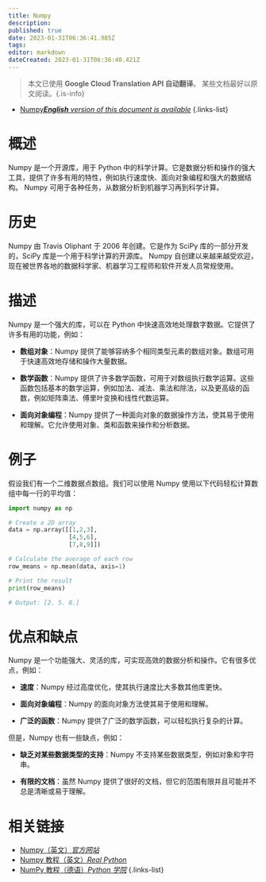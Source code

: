 ```yaml
---
title: Numpy
description: 
published: true
date: 2023-01-31T06:36:41.985Z
tags: 
editor: markdown
dateCreated: 2023-01-31T06:36:40.421Z
---
```


> 本文已使用 **Google Cloud Translation API 自动翻译**。
某些文档最好以原文阅读。{.is-info}
- [Numpy***English** version of this document is available*](/en/Knowledge-base/Dictionary/numpy)
{.links-list}

  
# 概述
Numpy 是一个开源库，用于 Python 中的科学计算。它是数据分析和操作的强大工具，提供了许多有用的特性，例如执行速度快、面向对象编程和强大的数据结构。 Numpy 可用于各种任务，从数据分析到机器学习再到科学计算。

# 历史
Numpy 由 Travis Oliphant 于 2006 年创建。它是作为 SciPy 库的一部分开发的，SciPy 库是一个用于科学计算的开源库。 Numpy 自创建以来越来越受欢迎，现在被世界各地的数据科学家、机器学习工程师和软件开发人员常规使用。

# 描述
Numpy 是一个强大的库，可以在 Python 中快速高效地处理数字数据。它提供了许多有用的功能，例如：

* **数组对象**：Numpy 提供了能够容纳多个相同类型元素的数组对象。数组可用于快速高效地存储和操作大量数据。

* **数学函数**：Numpy 提供了许多数学函数，可用于对数组执行数学运算。这些函数包括基本的数学运算，例如加法、减法、乘法和除法，以及更高级的函数，例如矩阵乘法、傅里叶变换和线性代数运算。

* **面向对象编程**：Numpy 提供了一种面向对象的数据操作方法，使其易于使用和理解。它允许使用对象、类和函数来操作和分析数据。

# 例子
假设我们有一个二维数据点数组。我们可以使用 Numpy 使用以下代码轻松计算数组中每一行的平均值：

```python
import numpy as np

# Create a 2D array 
data = np.array([[1,2,3],
                 [4,5,6],
                 [7,8,9]])

# Calculate the average of each row
row_means = np.mean(data, axis=1)

# Print the result
print(row_means)

# Output: [2. 5. 8.]
```

# 优点和缺点
Numpy 是一个功能强大、灵活的库，可实现高效的数据分析和操作。它有很多优点，例如：

* **速度**：Numpy 经过高度优化，使其执行速度比大多数其他库更快。

* **面向对象编程**：Numpy 的面向对象方法使其易于使用和理解。

* **广泛的函数**：Numpy 提供了广泛的数学函数，可以轻松执行复杂的计算。

但是，Numpy 也有一些缺点，例如：

* **缺乏对某些数据类型的支持**：Numpy 不支持某些数据类型，例如对象和字符串。

* **有限的文档**：虽然 Numpy 提供了很好的文档，但它的范围有限并且可能并不总是清晰或易于理解。

# 相关链接
- [Numpy（英文）*官方网站*](https://numpy.org/)
- [Numpy 教程（英文）*Real Python*](https://realpython.com/numpy-tutorial-python/)
- [NumPy 教程（德语）*Python 学院*](https://www.python-academy.com/python_numpy_tutorial.html)
{.links-list}